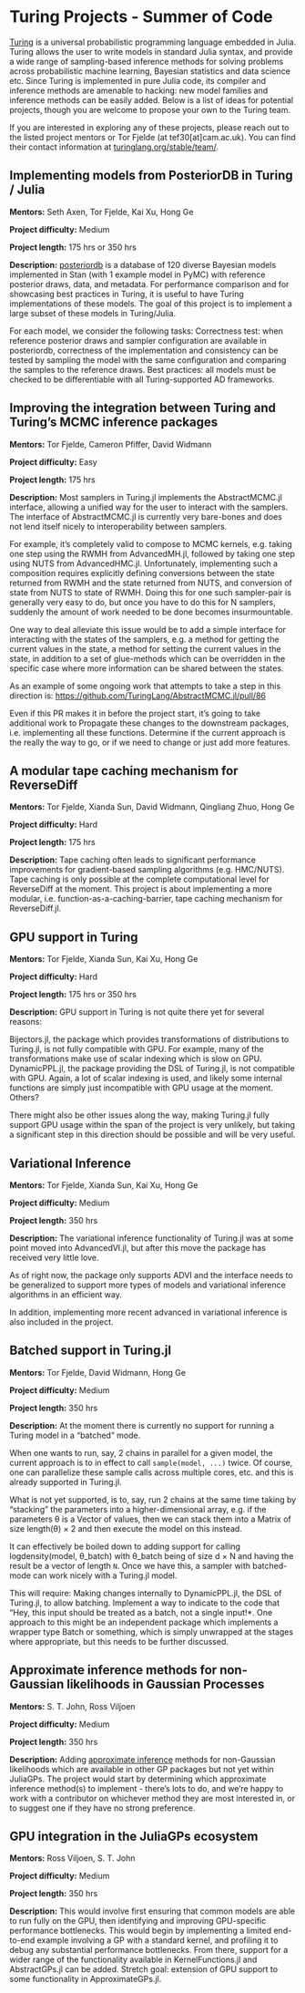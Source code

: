 # Turing Projects - Summer of Code

[Turing](https://turinglang.org/) is a universal probabilistic programming language embedded in Julia. Turing allows the user to write models in standard Julia syntax, and provide a wide range of sampling-based inference methods for solving problems across probabilistic machine learning, Bayesian statistics and data science etc. Since Turing is implemented in pure Julia code, its compiler and inference methods are amenable to hacking: new model families and inference methods can be easily added. Below is a list of ideas for potential projects, though you are welcome to propose your own to the Turing team.

If you are interested in exploring any of these projects, please reach out to the listed project mentors or Tor Fjelde (at tef30[at]cam.ac.uk). You can find their contact information at [turinglang.org/stable/team/](https://turinglang.org/stable/team).

## Implementing models from PosteriorDB in Turing / Julia

**Mentors:** Seth Axen, Tor Fjelde, Kai Xu, Hong Ge

**Project difficulty:** Medium

**Project length:** 175 hrs or 350 hrs

**Description:**
[posteriordb](https://github.com/stan-dev/posteriordb) is a database of 120 diverse Bayesian models implemented in Stan (with 1 example model in PyMC) with reference posterior draws, data, and metadata. For performance comparison and for showcasing best practices in Turing, it is useful to have Turing implementations of these models. The goal of this project is to implement a large subset of these models in Turing/Julia.

For each model, we consider the following tasks:
Correctness test: when reference posterior draws and sampler configuration are available in posteriordb, correctness of the implementation and consistency can be tested by sampling the model with the same configuration and comparing the samples to the reference draws.
Best practices: all models must be checked to be differentiable with all Turing-supported AD frameworks.

## Improving the integration between Turing and Turing’s MCMC inference packages

**Mentors:** Tor Fjelde, Cameron Pfiffer, David Widmann

**Project difficulty:** Easy

**Project length:** 175 hrs

**Description:**
Most samplers in Turing.jl implements the AbstractMCMC.jl interface, allowing a unified way for the user to interact with the samplers.
The interface of AbstractMCMC.jl is currently very bare-bones and does not lend itself nicely to interoperability between samplers.

For example, it’s completely valid to compose to MCMC kernels, e.g. taking one step using the RWMH from AdvancedMH.jl, followed by taking one step using NUTS from AdvancedHMC.jl.
Unfortunately, implementing such a composition requires explicitly defining conversions between the state returned from RWMH and the state returned from NUTS, and conversion of state from NUTS to state of RWMH.
Doing this for one such sampler-pair is generally very easy to do, but once you have to do this for N samplers, suddenly the amount of work needed to be done becomes insurmountable.

One way to deal alleviate this issue would be to add a simple interface for interacting with the states of the samplers, e.g. a method for getting the current values in the state, a method for setting the current values in the state, in addition to a set of glue-methods which can be overridden in the specific case where more information can be shared between the states.

As an example of some ongoing work that attempts to take a step in this direction is: https://github.com/TuringLang/AbstractMCMC.jl/pull/86

Even if this PR makes it in before the project start, it’s going to take additional work to
Propagate these changes to the downstream packages, i.e. implementing all these functions.
Determine if the current approach is the really the way to go, or if we need to change or just add more features.

## A modular tape caching mechanism for ReverseDiff

**Mentors:** Tor Fjelde, Xianda Sun, David Widmann, Qingliang Zhuo, Hong Ge

**Project difficulty:** Hard

**Project length:** 175 hrs

**Description:**
Tape caching often leads to significant performance improvements for gradient-based sampling algorithms (e.g. HMC/NUTS). Tape caching is only possible at the complete computational level for ReverseDiff at the moment. This project is about implementing a more modular, i.e. function-as-a-caching-barrier, tape caching mechanism for ReverseDiff.jl.

## GPU support in Turing

**Mentors:** Tor Fjelde, Xianda Sun, Kai Xu, Hong Ge

**Project difficulty:** Hard

**Project length:** 175 hrs or 350 hrs

**Description:**
GPU support in Turing is not quite there yet for several reasons:

Bijectors.jl, the package which provides transformations of distributions to Turing.jl, is not fully compatible with GPU. For example, many of the transformations make use of scalar indexing which is slow on GPU.
DynamicPPL.jl, the package providing the DSL of Turing.jl, is not compatible with GPU. Again, a lot of scalar indexing is used, and likely some internal functions are simply just incompatible with GPU usage at the moment.
Others?

There might also be other issues along the way, making Turing.jl fully support GPU usage within the span of the project is very unlikely, but taking a significant step in this direction should be possible and will be very useful.

## Variational Inference

**Mentors:** Tor Fjelde, Xianda Sun, Kai Xu, Hong Ge

**Project difficulty:** Medium

**Project length:** 350 hrs

**Description:**
The variational inference functionality of Turing.jl was at some point moved into AdvancedVI.jl, but after this move the package has received very little love.

As of right now, the package only supports ADVI and the interface needs to be generalized to support more types of models and variational inference algorithms in an efficient way.

In addition, implementing more recent advanced in variational inference is also included in the project.

## Batched support in Turing.jl

**Mentors:** Tor Fjelde, David Widmann, Hong Ge

**Project difficulty:** Medium

**Project length:** 350 hrs

**Description:**
At the moment there is currently no support for running a Turing model in a “batched” mode.

When one wants to run, say, 2 chains in parallel for a given model, the current approach is to in effect to call `sample(model, ...)` twice.
Of course, one can parallelize these sample calls across multiple cores, etc. and this is already supported in Turing.jl.

What is not yet supported, is to, say, run 2 chains at the same time taking by “stacking” the parameters into a higher-dimensional array, e.g. if the parameters θ is a Vector of values, then we can stack them into a Matrix of size length(θ) × 2 and then execute the model on this instead.

It can effectively be boiled down to adding support for calling logdensity(model, θ_batch) with θ_batch being of size d × N and having the result be a vector of length `N`. Once we have this, a sampler with batched-mode can work nicely with a Turing.jl model.

This will require:
Making changes internally to DynamicPPL.jl, the DSL of Turing.jl, to allow batching.
Implement a way to indicate to the code that “Hey, this input should be treated as a batch, not a single input!*. One approach to this might be an independent package which implements a wrapper type Batch or something, which is simply unwrapped at the stages where appropriate, but this needs to be further discussed.

## Approximate inference methods for non-Gaussian likelihoods in Gaussian Processes

**Mentors:** S. T. John, Ross Viljoen

**Project difficulty:** Medium

**Project length:** 350 hrs

**Description:**
Adding [approximate inference](https://github.com/JuliaGaussianProcesses/JuliaGaussianProcesses.github.io/discussions/5#discussioncomment-1627101) methods for non-Gaussian likelihoods which are available in other GP packages but not yet within JuliaGPs. The project would start by determining which approximate inference method(s) to implement - there’s lots to do, and we’re happy to work with a contributor on whichever method they are most interested in, or to suggest one if they have no strong preference.

## GPU integration in the JuliaGPs ecosystem

**Mentors:** Ross Viljoen, S. T. John

**Project difficulty:** Medium

**Project length:** 350 hrs

**Description:**
This would involve first ensuring that common models are able to run fully on the GPU, then identifying and improving GPU-specific performance bottlenecks. This would begin by implementing a limited end-to-end example involving a GP with a standard kernel, and profiling it to debug any substantial performance bottlenecks. From there, support for a wider range of the functionality available in KernelFunctions.jl and AbstractGPs.jl can be added. Stretch goal: extension of GPU support to some functionality in ApproximateGPs.jl.
